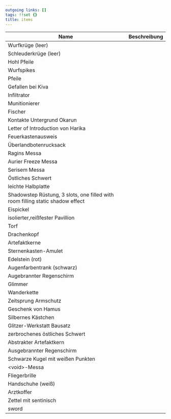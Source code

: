 ```yaml
---
outgoing links: []
tags: !!set {}
title: items
---
```


| Name                                                                           | Beschreibung |
|--------------------------------------------------------------------------------|--------------|
| Wurfkrüge (leer)                                                               |              |
| Schleuderkrüge (leer)                                                          |              |
| Hohl Pfeile                                                                    |              |
| Wurfspikes                                                                     |              |
| Pfeile                                                                         |              |
| Gefallen bei Kiva                                                              |              |
| Infiltrator                                                                    |              |
| Munitionierer                                                                  |              |
| Fischer                                                                        |              |
| Kontakte Untergrund Okarun                                                     |              |
| Letter of Introduction von Harika                                              |              |
| Feuerkastenausweis                                                             |              |
| Überlandbotenrucksack                                                          |              |
| Ragins Messa                                                                   |              |
| Aurier Freeze Messa                                                            |              |
| Serisem Messa                                                                  |              |
| Östliches Schwert                                                              |              |
| leichte Halbplatte                                                             |              |
| Shadowstep Rüstung, 3 slots, one filled with room filling static shadow effect |              |
| Eispickel                                                                      |              |
| isolierter,reißfester Pavillion                                                |              |
| Torf                                                                           |              |
| Drachenkopf                                                                    |              |
| Artefaktkerne                                                                  |              |
| Sternenkasten-Amulet                                                           |              |
| Edelstein (rot)                                                                |              |
| Augenfarbentrank (schwarz)                                                     |              |
| Augebrannter Regenschirm                                                       |              |
| Glimmer                                                                        |              |
| Wanderkette                                                                    |              |
| Zeitsprung Armschutz                                                           |              |
| Geschenk von Hamus                                                             |              |
| Silbernes Kästchen                                                             |              |
| Glitzer-Werkstatt Bausatz                                                      |              |
| zerbrochenes östliches Schwert                                                 |              |
| Abstrakter Artefaktkern                                                        |              |
| Ausgebrannter Regenschirm                                                      |              |
| Schwarze Kugel mit weißen Punkten                                              |              |
| &lt;void&gt;-Messa                                                             |              |
| Fliegerbrille                                                                  |              |
| Handschuhe (weiß)                                                              |              |
| Arztkoffer                                                                     |              |
| Zettel mit sentinisch                                                          |              |
| sword                                                                          |              |
